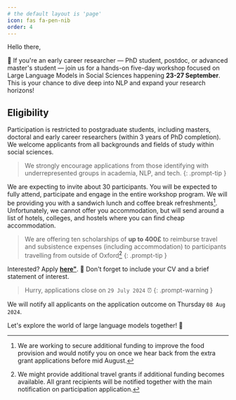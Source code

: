 ```yaml
---
# the default layout is 'page'
icon: fas fa-pen-nib
order: 4
---
```


Hello there,

👀 If you're an early career researcher — PhD student, postdoc, or advanced master's student — join us for a hands-on five-day workshop focused on Large Language Models in Social Sciences happening **23-27 September**. This is your chance to dive deep into NLP and expand your research horizons!

## Eligibility
Participation is restricted to postgraduate students, including masters, doctoral and early career researchers (within 3 years of PhD completion). We welcome applicants from all backgrounds and fields of study within social sciences.

> We strongly encourage applications from those identifying with underrepresented groups in academia, NLP, and tech.
{: .prompt-tip }

We are expecting to invite about 30 participants. You will be expected to fully attend, participate and engage in the entire workshop program. We will be providing you with a sandwich lunch and coffee break refreshments[^footnote1]. Unfortunately, we cannot offer you accommodation, but will send around a list of hotels, colleges, and hostels where you can find cheap accommodation. 

> We are offering ten scholarships of **up to 400£** to reimburse travel and subsistence expenses (including accommodation) to participants travelling from outside of Oxford[^footnote2]
{: .prompt-tip }

Interested? Apply [**here"**](https://forms.gle/bFCMEm7ZGu9weA6f9). 💼 Don't forget to include your CV and a brief statement of interest.  
> Hurry, applications close on `29 July 2024` ⏰
{: .prompt-warning }

We will notify all applicants on the application outcome on Thursday `08 Aug 2024`.

Let's explore the world of large language models together! 🎉

[^footnote1]: We are working to secure additional funding to improve the food provision and would notify you on once we hear back from the extra grant applications before mid August.   
[^footnote2]: We might provide additional travel grants if additional funding becomes available. All grant recipients will be notified together with the main notification on participation application.  